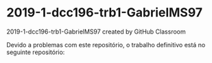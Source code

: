 # 2019-1-dcc196-trb1-GabrielMS97
2019-1-dcc196-trb1-GabrielMS97 created by GitHub Classroom

<p>
  Devido a problemas com este repositório, o trabalho definitivo está no seguinte repositório: 
</p>
<a href="https://github.com/GabrielMS97/2019-1-dcc193-trb1-GabrielMS97>
         https://github.com/GabrielMS97/2019-1-dcc193-trb1-GabrielMS97.git
</a>
